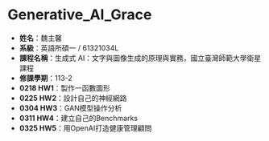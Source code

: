 # Generative_AI_Grace

- **姓名**：魏主馨
- **系級**：英語所碩一 / 61321034L
- **課程名稱**：生成式 AI：文字與圖像生成的原理與實務，國立臺灣師範大學衛星課程
- **修課學期**：113-2
- **0218 HW1**：製作一函數圖形
- **0225 HW2**：設計自己的神經網路
- **0304 HW3**：GAN模型操作分析
- **0311 HW4**：建立自己的Benchmarks
- **0325 HW5**：用OpenAI打造健康管理顧問

